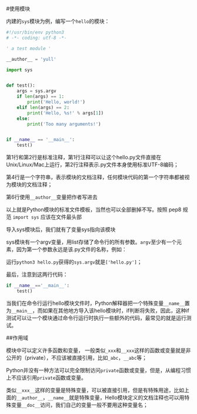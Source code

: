 #使用模块

内建的`sys`模块为例，编写一个`hello`的模块：

```py
#!/usr/bin/env python3
# -*- coding: utf-8 -*-

' a test module '

__author__ = 'yull'

import sys


def test():
    args = sys.argv
    if len(args) == 1:
        print('Hello, world!')
    elif len(args) == 2:
        print('Hello, %s!' % args[1])
    else:
        print('Too many arguments!')


if __name__ == '__main__':
    test()

```

第1行和第2行是标准注释，第1行注释可以让这个hello.py文件直接在Unix/Linux/Mac上运行，第2行注释表示.py文件本身使用标准UTF-8编码；

第4行是一个字符串，表示模块的文档注释，任何模块代码的第一个字符串都被视为模块的文档注释；

第6行使用`__author__`变量把作者写进去

以上就是Python模块的标准文件模板，当然也可以全部删掉不写。按照 pep8 规范 `import sys` 应该在文件最头部


导入sys模块后，我们就有了变量sys指向该模块

sys模块有一个argv变量，用list存储了命令行的所有参数。`argv`至少有一个元素，因为第一个参数永远是该.py文件的名称，例如：

运行`python3 hello.py`获得的`sys.argv`就是`['hello.py']`；


最后，注意到这两行代码：
```py
if __name__=='__main__':
    test()
```

当我们在命令行运行hello模块文件时，Python解释器把一个特殊变量`__name__`置为`__main__`，而如果在其他地方导入该hello模块时，if判断将失败，因此，这种if测试可以让一个模块通过命令行运行时执行一些额外的代码，最常见的就是运行测试。

##作用域

模块中可以定义许多函数和变量， 一般类似`_xxx`和`__xxx`这样的函数或变量就是非公开的（private），不应该被直接引用，比如`_abc`，`__abc`等；

Python并没有一种方法可以完全限制访问`private`函数或变量，但是，从编程习惯上不应该引用`private`函数或变量。


类似`__xxx__`这样的变量是特殊变量，可以被直接引用，但是有特殊用途，比如上面的`__author__`，`__name__`就是特殊变量，Hello模块定义的文档注释也可以用特殊变量`__doc__`访问，我们自己的变量一般不要用这种变量名；